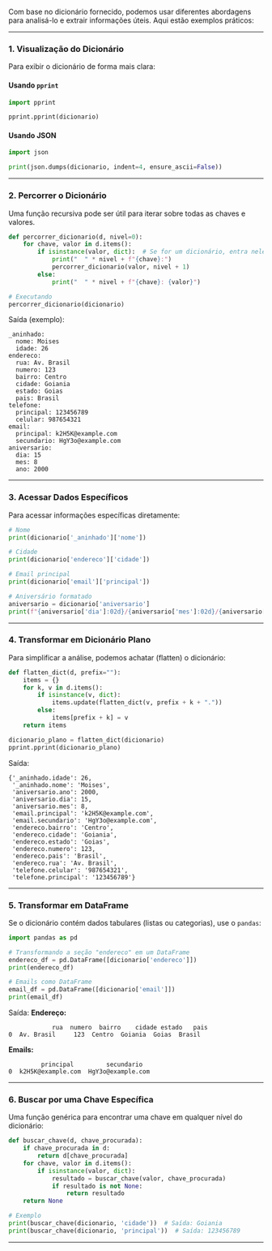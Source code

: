 Com base no dicionário fornecido, podemos usar diferentes abordagens para analisá-lo e extrair informações úteis. Aqui estão exemplos práticos:

---

### **1. Visualização do Dicionário**
Para exibir o dicionário de forma mais clara:

#### **Usando `pprint`**
```python
import pprint

pprint.pprint(dicionario)
```

#### **Usando JSON**
```python
import json

print(json.dumps(dicionario, indent=4, ensure_ascii=False))
```

---

### **2. Percorrer o Dicionário**
Uma função recursiva pode ser útil para iterar sobre todas as chaves e valores.

```python
def percorrer_dicionario(d, nivel=0):
    for chave, valor in d.items():
        if isinstance(valor, dict):  # Se for um dicionário, entra nele
            print("  " * nivel + f"{chave}:")
            percorrer_dicionario(valor, nivel + 1)
        else:
            print("  " * nivel + f"{chave}: {valor}")

# Executando
percorrer_dicionario(dicionario)
```

Saída (exemplo):
```
_aninhado:
  nome: Moises
  idade: 26
endereco:
  rua: Av. Brasil
  numero: 123
  bairro: Centro
  cidade: Goiania
  estado: Goias
  pais: Brasil
telefone:
  principal: 123456789
  celular: 987654321
email:
  principal: k2H5K@example.com
  secundario: HgY3o@example.com
aniversario:
  dia: 15
  mes: 8
  ano: 2000
```

---

### **3. Acessar Dados Específicos**
Para acessar informações específicas diretamente:

```python
# Nome
print(dicionario['_aninhado']['nome'])

# Cidade
print(dicionario['endereco']['cidade'])

# Email principal
print(dicionario['email']['principal'])

# Aniversário formatado
aniversario = dicionario['aniversario']
print(f"{aniversario['dia']:02d}/{aniversario['mes']:02d}/{aniversario['ano']}")
```

---

### **4. Transformar em Dicionário Plano**
Para simplificar a análise, podemos achatar (flatten) o dicionário:

```python
def flatten_dict(d, prefix=""):
    items = {}
    for k, v in d.items():
        if isinstance(v, dict):
            items.update(flatten_dict(v, prefix + k + "."))
        else:
            items[prefix + k] = v
    return items

dicionario_plano = flatten_dict(dicionario)
pprint.pprint(dicionario_plano)
```

Saída:
```plaintext
{'_aninhado.idade': 26,
 '_aninhado.nome': 'Moises',
 'aniversario.ano': 2000,
 'aniversario.dia': 15,
 'aniversario.mes': 8,
 'email.principal': 'k2H5K@example.com',
 'email.secundario': 'HgY3o@example.com',
 'endereco.bairro': 'Centro',
 'endereco.cidade': 'Goiania',
 'endereco.estado': 'Goias',
 'endereco.numero': 123,
 'endereco.pais': 'Brasil',
 'endereco.rua': 'Av. Brasil',
 'telefone.celular': '987654321',
 'telefone.principal': '123456789'}
```

---

### **5. Transformar em DataFrame**
Se o dicionário contém dados tabulares (listas ou categorias), use o `pandas`:

```python
import pandas as pd

# Transformando a seção "endereco" em um DataFrame
endereco_df = pd.DataFrame([dicionario['endereco']])
print(endereco_df)

# Emails como DataFrame
email_df = pd.DataFrame([dicionario['email']])
print(email_df)
```

Saída:
**Endereço:**
```
            rua  numero  bairro    cidade estado   pais
0  Av. Brasil     123  Centro  Goiania  Goias  Brasil
```

**Emails:**
```
         principal         secundario
0  k2H5K@example.com  HgY3o@example.com
```

---

### **6. Buscar por uma Chave Específica**
Uma função genérica para encontrar uma chave em qualquer nível do dicionário:

```python
def buscar_chave(d, chave_procurada):
    if chave_procurada in d:
        return d[chave_procurada]
    for chave, valor in d.items():
        if isinstance(valor, dict):
            resultado = buscar_chave(valor, chave_procurada)
            if resultado is not None:
                return resultado
    return None

# Exemplo
print(buscar_chave(dicionario, 'cidade'))  # Saída: Goiania
print(buscar_chave(dicionario, 'principal'))  # Saída: 123456789
```

---
